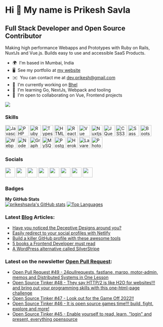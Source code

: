 Hi 👋 My name is Prikesh Savla
==============================

Full Stack Developer and Open Source Contributor
------------------------------------------------

Making high performance Webapps and Prototypes with Ruby on Rails, NuxtJs and Vue.js. Builds easy to use and accessible SaaS Products.

*   🌍  I'm based in Mumbai, India
*   🖥️  See my portfolio at [my website](http://prikeshsavla.com)
*   ✉️  You can contact me at [dev.prikesh@gmail.com](mailto:dev.prikesh@gmail.com)
*   🚀  I'm currently working on [Bhel](http://bhel.prikeshsavla.com)
*   🧠  I'm learning Go, NextJs, Webpack and tooling
*   🤝  I'm open to collaborating on Vue, Frontend projects     

<a href="https://www.twitter.com/prikeshdexter" target="_blank" rel="noreferrer"><img
                  src="https://img.shields.io/twitter/follow/prikeshdexter?logo=twitter&style=for-the-badge&color=0891b2&labelColor=1c1917"
                /></a>
                
### Skills
<a href="https://developer.mozilla.org/en-US/docs/Web/JavaScript" target="_blank" rel="noreferrer"><img src="https://raw.githubusercontent.com/danielcranney/readme-generator/main/public/icons/skills/javascript-colored.svg" width="36" height="36" alt="Javascript" /></a>
<a href="https://www.php.net/" target="_blank" rel="noreferrer"><img src="https://raw.githubusercontent.com/danielcranney/readme-generator/main/public/icons/skills/php-colored.svg" width="36" height="36" alt="PHP" /></a>
<a href="https://www.ruby-lang.org/en/" target="_blank" rel="noreferrer"><img src="https://raw.githubusercontent.com/danielcranney/readme-generator/main/public/icons/skills/ruby-colored.svg" width="36" height="36" alt="Ruby" /></a>
<a href="https://www.typescriptlang.org/" target="_blank" rel="noreferrer"><img src="https://raw.githubusercontent.com/danielcranney/readme-generator/main/public/icons/skills/typescript-colored.svg" width="36" height="36" alt="Typescript" /></a>
<a href="https://developer.mozilla.org/en-US/docs/Glossary/HTML5" target="_blank" rel="noreferrer"><img src="https://raw.githubusercontent.com/danielcranney/readme-generator/main/public/icons/skills/html5-colored.svg" width="36" height="36" alt="HTML5" /></a>
<a href="https://reactjs.org/" target="_blank" rel="noreferrer"><img src="https://raw.githubusercontent.com/danielcranney/readme-generator/main/public/icons/skills/react-colored.svg" width="36" height="36" alt="React" /></a>
<a href="https://vuejs.org/" target="_blank" rel="noreferrer"><img src="https://raw.githubusercontent.com/danielcranney/readme-generator/main/public/icons/skills/vue-colored.svg" width="36" height="36" alt="Vue" /></a>
<a href="https://nuxtjs.org/" target="_blank" rel="noreferrer"><img src="https://raw.githubusercontent.com/danielcranney/readme-generator/main/public/icons/skills/nuxtjs-colored.svg" width="36" height="36" alt="Nuxtjs" /></a>
<a href="https://jquery.com/" target="_blank" rel="noreferrer"><img src="https://raw.githubusercontent.com/danielcranney/readme-generator/main/public/icons/skills/jquery-colored.svg" width="36" height="36" alt="JQuery" /></a>
<a href="https://www.w3.org/TR/CSS/#css" target="_blank" rel="noreferrer"><img src="https://raw.githubusercontent.com/danielcranney/readme-generator/main/public/icons/skills/css3-colored.svg" width="36" height="36" alt="CSS3" /></a>
<a href="https://sass-lang.com/" target="_blank" rel="noreferrer"><img src="https://raw.githubusercontent.com/danielcranney/readme-generator/main/public/icons/skills/sass-colored.svg" width="36" height="36" alt="Sass" /></a>
<a href="https://getbootstrap.com/" target="_blank" rel="noreferrer"><img src="https://raw.githubusercontent.com/danielcranney/readme-generator/main/public/icons/skills/bootstrap-colored.svg" width="36" height="36" alt="Bootstrap" /></a>
<a href="https://webpack.js.org/" target="_blank" rel="noreferrer"><img src="https://raw.githubusercontent.com/danielcranney/readme-generator/main/public/icons/skills/webpack-colored.svg" width="36" height="36" alt="Webpack" /></a>
<a href="https://nodejs.org/en/" target="_blank" rel="noreferrer"><img src="https://raw.githubusercontent.com/danielcranney/readme-generator/main/public/icons/skills/nodejs-colored.svg" width="36" height="36" alt="NodeJS" /></a>
<a href="https://graphql.org/" target="_blank" rel="noreferrer"><img src="https://raw.githubusercontent.com/danielcranney/readme-generator/main/public/icons/skills/graphql-colored.svg" width="36" height="36" alt="GraphQL" /></a>
<a href="https://www.mysql.com/" target="_blank" rel="noreferrer"><img src="https://raw.githubusercontent.com/danielcranney/readme-generator/main/public/icons/skills/mysql-colored.svg" width="36" height="36" alt="MySQL" /></a>
<a href="https://www.postgresql.org/" target="_blank" rel="noreferrer"><img src="https://raw.githubusercontent.com/danielcranney/readme-generator/main/public/icons/skills/postgresql-colored.svg" width="36" height="36" alt="PostgreSQL" /></a>
<a href="https://www.heroku.com/" target="_blank" rel="noreferrer"><img src="https://raw.githubusercontent.com/danielcranney/readme-generator/main/public/icons/skills/heroku-colored.svg" width="36" height="36" alt="Heroku" /></a>
<a href="https://laravel.com/" target="_blank" rel="noreferrer"><img src="https://raw.githubusercontent.com/danielcranney/readme-generator/main/public/icons/skills/laravel-colored.svg" width="36" height="36" alt="Lavarel" /></a>
<a href="https://www.adobe.com/uk/products/photoshop.html" target="_blank" rel="noreferrer"><img src="https://raw.githubusercontent.com/danielcranney/readme-generator/main/public/icons/skills/photoshop-colored.svg" width="36" height="36" alt="Photoshop" /></a>

                    
### Socials           


<a href="https://www.github.com/prikeshsavla" target="_blank" rel="noreferrer"><img src="https://raw.githubusercontent.com/danielcranney/readme-generator/main/public/icons/socials/github.svg" width="32" height="32" /></a>
<a href="https://prikeshsavla" target="_blank" rel="noreferrer"><img src="https://raw.githubusercontent.com/danielcranney/readme-generator/main/public/icons/socials/hashnode.svg" width="32" height="32" /></a>
<a href="http://www.instagram.com/prikeshdexter" target="_blank" rel="noreferrer"><img src="https://raw.githubusercontent.com/danielcranney/readme-generator/main/public/icons/socials/instagram.svg" width="32" height="32" /></a>
<a href="https://www.linkedin.com/in/prikeshsavla" target="_blank" rel="noreferrer"><img src="https://raw.githubusercontent.com/danielcranney/readme-generator/main/public/icons/socials/linkedin.svg" width="32" height="32" /></a>
<a href="https://www.polywork.com/prikeshdexter" target="_blank" rel="noreferrer"><img src="https://raw.githubusercontent.com/danielcranney/readme-generator/main/public/icons/socials/polywork.svg" width="32" height="32" /></a>
<a href="http://www.medium.com/@prikeshsavla" target="_blank" rel="noreferrer"><img src="https://raw.githubusercontent.com/danielcranney/readme-generator/main/public/icons/socials/medium.svg" width="32" height="32" /></a>
<a href="https://www.stackoverflow.com/users/6573972/prikesh-savla" target="_blank" rel="noreferrer"><img src="https://raw.githubusercontent.com/danielcranney/readme-generator/main/public/icons/socials/stackoverflow.svg" width="32" height="32" /></a>
<a href="https://www.twitter.com/prikeshdexter" target="_blank" rel="noreferrer"><img src="https://raw.githubusercontent.com/danielcranney/readme-generator/main/public/icons/socials/twitter.svg" width="32" height="32" /></a></p>
### Badges
<b>My GitHub Stats</b>     
<a
href="http://www.github.com/prikeshsavla"><img src="https://github-readme-stats.vercel.app/api?username=prikeshsavla&show_icons=true&hide=&count_private=true&title_color=0891b2&text_color=ffffff&icon_color=0891b2&bg_color=1c1917&hide_border=true&show_icons=true" alt="prikeshsavla's GitHub stats" /></a>
<a href="https://github.com/prikeshsavla" align="left"><img src="https://github-readme-stats.vercel.app/api/top-langs/?username=prikeshsavla&langs_count=10&title_color=0891b2&text_color=ffffff&icon_color=0891b2&bg_color=1c1917&hide_border=true&locale=en&custom_title=Top%20%Languages&layout=compact" alt="Top Languages" /></a>    

  
### Latest [Blog](https://blog.prikeshsavla.com) Articles:
<!--START_SECTION:blog-->
* [Have you noticed the Deceptive Designs around you?](https:&#x2F;&#x2F;blog.prikeshsavla.com&#x2F;have-you-noticed-the-deceptive-designs-around-you)
* [Easily redirect to your social profiles with Netlify](https:&#x2F;&#x2F;blog.prikeshsavla.com&#x2F;easily-redirect-to-your-social-profiles-with-netlify)
* [Build a killer GitHub profile with these awesome tools](https:&#x2F;&#x2F;blog.prikeshsavla.com&#x2F;build-a-killer-github-profile-with-these-awesome-tools)
* [5 books a Frontend Developer must read](https:&#x2F;&#x2F;blog.prikeshsavla.com&#x2F;5-books-a-frontend-developer-must-read)
* [A WordPress alternative called SilverStripe](https:&#x2F;&#x2F;blog.prikeshsavla.com&#x2F;a-wordpress-alternative-called-silverstripe)
<!--END_SECTION:blog-->
  
### Latest on the newsletter [Open Pull Request](https://newsletter.prikeshsavla.com):
<!--START_SECTION:newsletter-->
* [Open Pull Request #49 - 24pullrequests, fastlane, marqo, motor-admin, memos and Distributed Systems in One Lesson](https:&#x2F;&#x2F;openpullrequest.substack.com&#x2F;p&#x2F;open-pull-request-49)
* [Open Source Tinker #48 - They say HTTP&#x2F;2 is like H2O for websites!!! and bring out your programming skills with this one-html-page challenge](https:&#x2F;&#x2F;openpullrequest.substack.com&#x2F;p&#x2F;open-source-tinker-48)
* [Open Source Tinker #47 - Look out for the Game Off 2022!!](https:&#x2F;&#x2F;openpullrequest.substack.com&#x2F;p&#x2F;open-source-tinker-47)
* [Open Source Tinker #46 - It is open source games time!!! build, fight, explore and more!](https:&#x2F;&#x2F;openpullrequest.substack.com&#x2F;p&#x2F;open-source-tinker-46)
* [Open Source Tinker #45 - Enable yourself to read, learn, &quot;login&quot; and present, everything opensource](https:&#x2F;&#x2F;openpullrequest.substack.com&#x2F;p&#x2F;open-source-tinker-45)
<!--END_SECTION:newsletter-->

